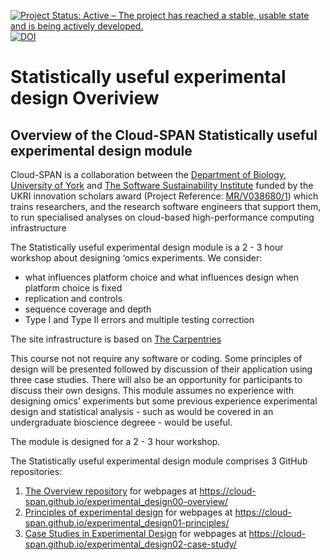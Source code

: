 [![Project Status: Active – The project has reached a stable, usable state and is being actively developed.](https://www.repostatus.org/badges/latest/active.svg)](https://www.repostatus.org/#active) [![DOI](https://zenodo.org/badge/DOI/10.5281/zenodo.10833198.svg)](https://doi.org/10.5281/zenodo.10833198)

# Statistically useful experimental design Overiview

## Overview of the Cloud-SPAN Statistically useful experimental design module

Cloud-SPAN is a collaboration between the [Department of Biology, University of York](https://www.york.ac.uk/biology/) and [The Software Sustainability Institute](https://www.software.ac.uk/) funded by the UKRI innovation scholars award (Project Reference: [MR/V038680/1](https://www.google.com/url?q=https%3A%2F%2Fgtr.ukri.org%2Fprojects%3Fref%3DMR%252FV038680%252F1&sa=D&sntz=1&usg=AFQjCNF0nsozFp-1kvcp0Dgjks6kY8CiCQ)) which trains researchers, and the research software engineers that support them, to run specialised analyses on cloud-based high-performance computing infrastructure

The Statistically useful experimental design module is a 2 - 3 hour workshop about designing ‘omics experiments. We consider:

- what influences platform choice and what influences design when platform choice is fixed
- replication and controls
- sequence coverage and depth
- Type I and Type II errors and multiple testing correction

The site infrastructure is based on [The Carpentries](https://carpentries.org/)

This course not not require any software or coding. Some principles of design will be presented followed by discussion of their application using three case studies. There will also be an opportunity for participants to discuss their own designs. This module assumes no experience with designing omics’ experiments but some previous experience experimental design and statistical analysis - such as would be covered in an undergraduate bioscience degreee - would be useful.

The module is designed for a 2 - 3 hour workshop. 

The Statistically useful experimental design module comprises 3 GitHub repositories:
1. [The Overview repository](https://github.com/Cloud-SPAN/experimental_design00-overview) for webpages at https://cloud-span.github.io/experimental_design00-overview/
2. [Principles of experimental design](https://github.com/Cloud-SPAN/experimental_design01-principles) for webpages at https://cloud-span.github.io/experimental_design01-principles/
3. [Case Studies in Experimental Design](https://github.com/Cloud-SPAN/experimental_design02-case-study) for webpages at https://cloud-span.github.io/experimental_design02-case-study/


